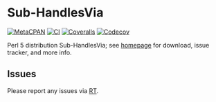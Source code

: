 # Sub-HandlesVia

[![MetaCPAN](https://img.shields.io/cpan/v/Sub-HandlesVia.svg)](https://metacpan.org/release/Sub-HandlesVia)
[![CI](https://github.com/tobyink/p5-sub-handlesvia/workflows/CI/badge.svg)](https://github.com/tobyink/p5-sub-handlesvia/actions)
[![Coveralls](https://coveralls.io/repos/tobyink/p5-sub-handlesvia/badge.svg?branch=master&amp;service=github)](https://coveralls.io/github/tobyink/p5-sub-handlesvia)
[![Codecov](https://codecov.io/gh/tobyink/p5-sub-handlesvia/branch/master/graph/badge.svg)](https://codecov.io/gh/tobyink/p5-sub-handlesvia)

Perl 5 distribution Sub-HandlesVia; see [homepage](https://metacpan.org/release/Sub-HandlesVia)
for download, issue tracker, and more info.

## Issues

Please report any issues via [RT](https://rt.cpan.org/Dist/Display.html?Queue=Sub-HandlesVia).
